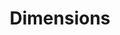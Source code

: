 ---
layout: default
bigquery: https://console.cloud.google.com/bigquery?p=covid-19-dimensions-ai&page=table&d=data&t=publications
contributors: Digital Science, https://www.digital-science.com/
cost: Free for personal, non-commercial use.
description: Dimensions contains more than 100 million publications, ranging from
  articles published in scholarly journals, books and book chapters, to preprints
  and conference proceedings. All publications are contextualized with linked data
  sets, funding, publications, patents, clinical trials, and policy documents. You
  can also view associated categories, funders, institutions, and researcher profiles.
documentation: https://docs.dimensions.ai/bigquery/index.html
last_edit: 04/09/2022, 14:41:43
location: https://www.dimensions.ai/products/free/
maintained_by: Digital Science, https://www.digital-science.com/
schema_fields:
- funding_amount
- supporting_grant_ids
- links
- authors
- established
- cpc
- legal_events
- acknowledgements
- aliases
- source_id
- open_access_categories
- subtitles
- family_count
- filing_year
- funder_org
- filing_status
- funder_orgs
- research_org_state_codes
- funding_nzd
- citation_string
- funding_cad
- categories
- metrics
- original_assignee_orgs
- date_modified
- license
- research_org_country_names
- eisbn
- priority_year
- family_id
- funder_org_acronyms
- filing_date
- investigators
- issue
- repository_url
- category_hra
- category_for
- funder_org_state_codes
- address
- citations
- concepts
- mesh_terms
- doi
- funding_gbp
- repository_id
- funding_chf
- book_series_title
- research_org_cities
- clinical_trial_ids
- original_assignee_countries
- interventions
- original_title
- abstract
- editors
- name
- resulting_publication_doi
- open_access_categories_v2
- original_assignee
- resulting_publication_ids
- priority_date
- original_abstract
- pmcid
- research_org_city_names
- journal
- mesh_headings
- altmetrics
- funder_countries
- id
- labels
- funding_cny
- granted_year
- current_assignee_countries
- acronym
- title
- wikipedia_url
- associated_publication_arxiv_id
- conference
- category_sdg
- associated_publication_pmid
- pages
- active_years
- associated_grant_ids
- registry
- repository_name
- type
- embargo_date
- start_date
- funding_usd
- organisation_details
- granted_date
- funder_org_cities
- citations_count
- conditions
- funding_jpy
- funding_details
- publication_year
- category_bra
- current_assignee
- book_title
- arxiv_id
- application_number
- phase
- funder_org_countries
- foa_number
- parent_id
- created_date
- category_icrp_ct
- funding_eur
- funding_aud
- publication_ids
- end_year
- relationships
- external_ids
- email_address
- ipcr
- gender
- date
- category_hrcs_hc
- isbn
- research_orgs
- linkout
- associated_publication_doi
- proceedings_title
- funding_currency
- category_rcdc
- date_imported_gbq
- types
- publication_date
- date_normal
- assignee_countries
- family_members_ids
- current_assignee_orgs
- category_hrcs_rac
- category_uoa
- acronyms
- research_org_countries
- date_inserted
- status
- pmid
- description
- journal_lists
- expiration_year
- year
- expiration_date
- grant_number
- cited_by_ids
- volume
- start_year
- brief_title
- publisher
- research_org_state_names
- researcher_ids
- date_print
- jurisdiction
- end_date
- legal_status
- category_icrp_cso
- assignee_orgs
- date_online
- kind
- inventor_names
- associated_publication_id
- language
- reference_ids
- patent_ids
shortname: dimensions
tags:
- scholarly literature
- patents
- funding
- clinical trials
- academic profiles
terms_of_use: 'Use of both the Dimensions COVID-19 dataset and full Dimensions dataset
  are subject to the Dimensions Terms of use: https://www.dimensions.ai/policies-terms-legal '
title: Dimensions
uuid: dcff88bd-fe6b-4fdb-8159-809bf9d7bc1c
---